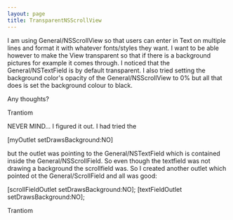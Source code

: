```yaml
---
layout: page
title: TransparentNSScrollView
---
```


I am using General/NSScrollView so that users can enter in Text on multiple lines and format it with whatever fonts/styles they want.
I want to be able however to make the View transparent so that if there is a background pictures for example it comes through.
I noticed that the General/NSTextField is by default transparent. I also tried setting the background color's opacity of the General/NSScrollView to 0% but all that does is set the background colour to black.

Any thoughts?

Trantiom


NEVER MIND... I figured it out.
I had tried the

[myOutlet setDrawsBackground:NO]

but the outlet was pointing to the General/NSTextField which is contained inside the General/NSScrollField. So even though the textfield was not drawing a background the scrollfield was. So I created another outlet which pointed ot the General/ScrollField and all was good:

[scrollFieldOutlet setDrawsBackground:NO];
[textFieldOutlet setDrawsBackground:NO];

Trantiom
